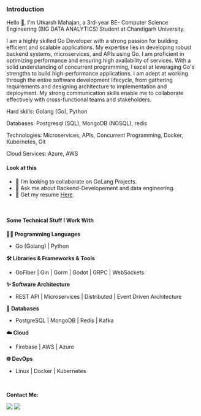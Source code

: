 ### Introduction

Hello 👋, I'm Utkarsh Mahajan, a 3rd-year BE- Computer Science Engineering (BIG DATA ANALYTICS) Student at Chandigarh University.

I am a highly skilled Go Developer with a strong passion for building efficient and scalable applications. My expertise lies in developing robust backend systems, microservices, and APIs using Go. I am proficient in optimizing performance and ensuring high availability of services. With a solid understanding of concurrent programming, I excel at leveraging Go's strengths to build high-performance applications. I am adept at working through the entire software development lifecycle, from gathering requirements and designing architecture to implementation and deployment. My strong communication skills enable me to collaborate effectively with cross-functional teams and stakeholders.

Hard skills: Golang (Go), Python

Databases: Postgresql (SQL),  MongoDB (NOSQL), redis

Technologies: Microservices, APIs, Concurrent Programming, Docker, Kubernetes, Git

Cloud Services: Azure, AWS

#### Look at this

* 👯 I’m looking to collaborate on GoLang Projects.
* 💬 Ask me about Backend-Developement and data engineering.
* 📄 Get my resume [Here](https://drive.google.com/file/d/133ieY6TSTxLSEIf-Z950FqEaGk3Pkkuc/view?usp=sharing).

<br>

#### Some Technical Stuff I Work With

**👨‍💻 Programming Languages**

* Go (Golang) | Python


**🛠️ Libraries & Frameworks & Tools**

* GoFiber | Gin | Gorm | Godot | GRPC | WebSockets


**✨ Software Architecture**

* REST API | Microservices | Distributed | Event Driven Architecture 


**💾 Databases**

* PostgreSQL | MongoDB | Redis | Kafka



**☁️ Cloud**

* Firebase | AWS | Azure 


**🌐 DevOps**

* Linux | Docker | Kubernetes


<br>


**Contact Me:**

<a href="mailto:utu3528@gmail.com"><img src="https://img.shields.io/badge/Gmail-D14836?style=for-the-badge&logo=gmail&logoColor=white"/></a>
<a href="https://linkedin.com/in/utkarsh-3528"><img src="https://img.shields.io/badge/LinkedIn-0077B5?style=for-the-badge&logo=linkedin&logoColor=white"></img></a>
